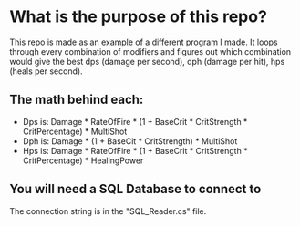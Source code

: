 ﻿# What is the purpose of this repo?
This repo is made as an example of a different program I made. It loops through every combination of modifiers and figures out which combination would give the best dps (damage per second), dph (damage per hit), hps (heals per second).

## The math behind each:
- Dps is: Damage * RateOfFire * (1 + BaseCrit * CritStrength * CritPercentage) * MultiShot
- Dph is: Damage * (1 + BaseCit * CritStrength) * MultiShot
- Hps is: Damage * RateOfFire * (1 + BaseCrit * CritStrength * CritPercentage) * HealingPower

## You will need a SQL Database to connect to
The connection string is in the "SQL_Reader.cs" file.